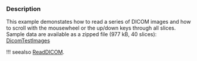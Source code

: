 ### Description

This example demonstates how to read a series of DICOM images and how to scroll with the mousewheel or the up/down keys through all slices.
Sample data are available as a zipped file (977 kB, 40 slices): <a id="raw-url" href="https://raw.githubusercontent.com/Kitware/vtk-examples/gh-pages/src/SupplementaryData/Cxx/IO/DicomTestImages.zip">DicomTestImages</a>

!!! seealso
    [ReadDICOM](../ReadDICOM).
